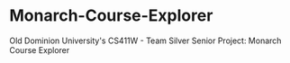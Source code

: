 # Monarch-Course-Explorer
Old Dominion University's CS411W - Team Silver Senior Project: Monarch Course Explorer
